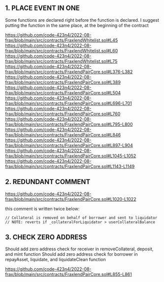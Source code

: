 ## 1. PLACE EVENT IN ONE 
Some functions are declared right before the function is declared. I suggest putting the function in the same place, at the beginning of the contract

https://github.com/code-423n4/2022-08-frax/blob/main/src/contracts/FraxlendWhitelist.sol#L45
https://github.com/code-423n4/2022-08-frax/blob/main/src/contracts/FraxlendWhitelist.sol#L60
https://github.com/code-423n4/2022-08-frax/blob/main/src/contracts/FraxlendWhitelist.sol#L75
https://github.com/code-423n4/2022-08-frax/blob/main/src/contracts/FraxlendPairCore.sol#L376-L382
https://github.com/code-423n4/2022-08-frax/blob/main/src/contracts/FraxlendPairCore.sol#L389
https://github.com/code-423n4/2022-08-frax/blob/main/src/contracts/FraxlendPairCore.sol#L504
https://github.com/code-423n4/2022-08-frax/blob/main/src/contracts/FraxlendPairCore.sol#L696-L701
https://github.com/code-423n4/2022-08-frax/blob/main/src/contracts/FraxlendPairCore.sol#L760
https://github.com/code-423n4/2022-08-frax/blob/main/src/contracts/FraxlendPairCore.sol#L795-L800
https://github.com/code-423n4/2022-08-frax/blob/main/src/contracts/FraxlendPairCore.sol#L846
https://github.com/code-423n4/2022-08-frax/blob/main/src/contracts/FraxlendPairCore.sol#L897-L904
https://github.com/code-423n4/2022-08-frax/blob/main/src/contracts/FraxlendPairCore.sol#L1045-L1052
https://github.com/code-423n4/2022-08-frax/blob/main/src/contracts/FraxlendPairCore.sol#L1143-L1149



## 2. REDUNDANT COMMENT
https://github.com/code-423n4/2022-08-frax/blob/main/src/contracts/FraxlendPairCore.sol#L1020-L1022

this comment is written twice below:

```// NOTE: reverts if _collateralForLiquidator > userCollateralBalance
// Collateral is removed on behalf of borrower and sent to liquidator
// NOTE: reverts if _collateralForLiquidator > userCollateralBalance
```

## 3. CHECK ZERO ADDRESS 
Should add zero address check for receiver in removeCollateral, deposit, and mint function
Should add zero address check for borrower in repayAsset, liquidate, and liquidateClean function 

https://github.com/code-423n4/2022-08-frax/blob/main/src/contracts/FraxlendPairCore.sol#L855-L861

